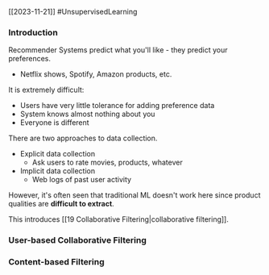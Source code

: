 [[2023-11-21]] #UnsupervisedLearning

### Introduction
Recommender Systems predict what you'll like - they predict your preferences.
- Netflix shows, Spotify, Amazon products, etc.

It is extremely difficult: 
- Users have very little tolerance for adding preference data
- System knows almost nothing about you
- Everyone is different

There are two approaches to data collection.
- Explicit data collection
	- Ask users to rate movies, products, whatever
- Implicit data collection
	- Web logs of past user activity

However, it's often seen that traditional ML doesn't work here since product qualities are **difficult to extract**.

This introduces [[19 Collaborative Filtering|collaborative filtering]].

### User-based Collaborative Filtering

### Content-based Filtering